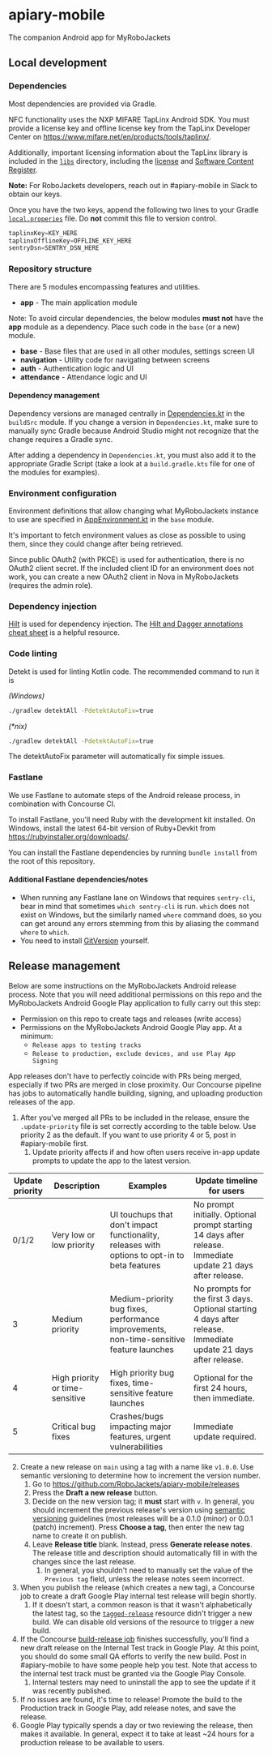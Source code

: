 # apiary-mobile

The companion Android app for MyRoboJackets

## Local development

### Dependencies

Most dependencies are provided via Gradle.

NFC functionality uses the NXP MIFARE TapLinx Android SDK.  You must provide a license key and offline
license key from the TapLinx Developer Center on https://www.mifare.net/en/products/tools/taplinx/.

Additionally, important licensing information about the TapLinx library is included in the [`libs`](libs)
directory, including the [license](libs/LA_OPT_NXP_Software_License.txt) 
and [Software Content Register](libs/Taplinx_Android_SDK_SCR.txt).

**Note:** For RoboJackets developers, reach out in #apiary-mobile in Slack to obtain our keys.

Once you have the two keys, append the following two lines to your Gradle [`local.properies`](local.properties)
file.  Do **not** commit this file to version control.

```groovy
taplinxKey=KEY_HERE
taplinxOfflineKey=OFFLINE_KEY_HERE
sentryDsn=SENTRY_DSN_HERE
```

### Repository structure

There are 5 modules encompassing features and utilities.

- **app** - The main application module
  
Note: To avoid circular dependencies, the below modules **must not** have the **app** module as a
dependency.  Place such code in the `base` (or a new) module.

- **base** - Base files that are used in all other modules, settings screen UI
- **navigation** - Utility code for navigating between screens
- **auth** - Authentication logic and UI
- **attendance** - Attendance logic and UI

#### Dependency management

Dependency versions are managed centrally in 
[Dependencies.kt](buildSrc/src/main/java/Dependencies.kt) in the `buildSrc` module.  If you change
a version in `Dependencies.kt`, make sure to manually sync Gradle because Android Studio might not
recognize that the change requires a Gradle sync.

After adding a dependency in `Dependencies.kt`, you must also add it to the appropriate Gradle 
Script (take a look at a `build.gradle.kts` file for one of the modules for examples).

### Environment configuration

Environment definitions that allow changing what MyRoboJackets instance to use are specified in
[AppEnvironment.kt](base/src/main/java/org/robojackets/apiary/base/AppEnvironment.kt) in the `base`
module.

It's important to fetch environment values as close as possible to using them, since they could
change after being retrieved.

Since public OAuth2 (with PKCE) is used for authentication, there is no OAuth2 client secret.
If the included client ID for an environment does not work, you can create a new OAuth2 client
in Nova in MyRoboJackets (requires the admin role).

### Dependency injection

[Hilt](https://developer.android.com/training/dependency-injection/hilt-android) is used for
dependency injection.  The [Hilt and Dagger annotations cheat sheet](https://developer.android.com/training/dependency-injection/hilt-cheatsheet)
is a helpful resource.

### Code linting

Detekt is used for linting Kotlin code.  The recommended command to run it is

_(Windows)_
```bash
./gradlew detektAll -PdetektAutoFix=true
```

_(*nix)_
```bash
./gradlew detektAll -PdetektAutoFix=true
```

The detektAutoFix parameter will automatically fix simple issues.

### Fastlane

We use Fastlane to automate steps of the Android release process, in combination with Concourse CI.

To install Fastlane, you'll need Ruby with the development kit installed.  On Windows, install
the latest 64-bit version of Ruby+Devkit from https://rubyinstaller.org/downloads/.

You can install the Fastlane dependencies by running `bundle install` from the root of this repository.

#### Additional Fastlane dependencies/notes
 - When running any Fastlane lane on Windows that requires `sentry-cli`, bear in mind that sometimes
`which sentry-cli` is run. `which` does not exist on Windows, but the similarly named `where`
command does, so you can get around any errors stemming from this by aliasing the command `where`
to `which`.
 - You need to install [GitVersion](https://github.com/GitTools/GitVersion) yourself.

## Release management

Below are some instructions on the MyRoboJackets Android release process. Note that you will need
additional permissions on this repo and the MyRoboJackets Android Google Play application to
fully carry out this step:
- Permission on this repo to create tags and releases (write access)
- Permissions on the MyRoboJackets Android Google Play app. At a minimum:
  - `Release apps to testing tracks`
  - `Release to production, exclude devices, and use Play App Signing`

App releases don't have to perfectly coincide with PRs being merged, especially if two PRs are
merged in close proximity. Our Concourse pipeline has jobs to automatically handle building,
signing, and uploading production releases of the app.

1. After you've merged all PRs to be included in the release, ensure the `.update-priority`
file is set correctly according to the table below. Use priority 2 as the default. If you want to
use priority 4 or 5, post in #apiary-mobile first.
   1. Update priority affects if and how often users receive in-app update prompts to update the
app to the latest version.

| Update priority | Description | Examples | Update timeline for users |
| --- | --- |--- | --- |
| 0/1/2 | Very low  or low priority | UI touchups that don't impact functionality, releases with options to opt-in to beta features | No prompt initially. Optional prompt starting 14 days after release. Immediate update 21 days after release. |
| 3 | Medium priority |  Medium-priority bug fixes, performance improvements, non-time-sensitive feature launches | No prompts for the first 3 days. Optional starting 4 days after release. Immediate update 21 days after release. |
| 4 | High priority or time-sensitive | High priority bug fixes, time-sensitive feature launches | Optional for the first 24 hours, then immediate. |
| 5 | Critical bug fixes | Crashes/bugs impacting major features, urgent vulnerabilities | Immediate update required. |

2. Create a new release on `main` using a tag with a name like `v1.0.0`. Use semantic versioning
to determine how to increment the version number.
   1. Go to https://github.com/RoboJackets/apiary-mobile/releases
   2. Press the **Draft a new release** button.
   3. Decide on the new version tag; it **must** start with `v`. In general, you should increment 
the previous release's version using [semantic versioning](https://semver.org/) guidelines (most 
releases will be a 0.1.0 (minor) or 0.0.1 (patch) increment). Press **Choose a tag**, then enter the
new tag name to create it on publish.
   4. Leave **Release title** blank. Instead, press **Generate release notes**. The release title
and description should automatically fill in with the changes since the last release.
      1. In general, you shouldn't need to manually set the value of the `Previous tag` field,
      unless the release notes seem incorrect.
3. When you publish the release (which creates a new tag), a Concourse job to create a draft Google 
Play internal test release will begin shortly.
   1. If it doesn't start, a common reason is that it wasn't alphabetically the latest tag, so the
   [`tagged-release`](https://concourse.sandbox.aws.robojackets.net/teams/information-technology/pipelines/apiary-mobile/resources/tagged-release)
   resource didn't trigger a new build. We can disable old versions of the resource to trigger a new
   build.
4. If the Concourse [build-release job](https://concourse.sandbox.aws.robojackets.net/teams/information-technology/pipelines/apiary-mobile/jobs/build-release)
finishes successfully, you'll find a new draft release on the Internal Test track in Google Play. 
At this point, you should do some small QA efforts to verify the new build. Post in #apiary-mobile
to have some people help you test. Note that access to the internal test track must be granted via
the Google Play Console.
   1. Internal testers may need to uninstall the app to see the update if it was recently published.
6. If no issues are found, it's time to release! Promote the build to the Production track in
Google Play, add release notes, and save the release.
7. Google Play typically spends a day or two reviewing the release, then makes it available. In
general, expect it to take at least ~24 hours for a production release to be available to users.